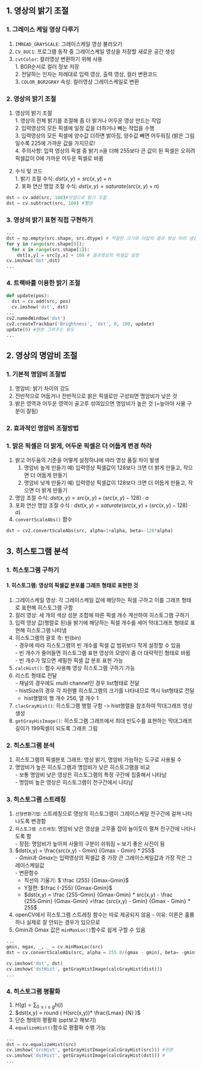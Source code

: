 ## 1. 영상의 밝기 조절
### 1. 그레이스 케일 영상 다루기 
  1. `IMREAD_GRAYSCALE`: 그레이스케일 영상 불러오기  
  2. `CV_8UC1`: 프로그램 동작 중 그레이스케일 영상을 저장할 새로운 공간 생성  
  3. `cvtColor`: 컬러영상 변환하기 위해 사용  
    1. BGR순서로 컬러 정보 저장  
    2. 전달하는 인자는 차례대로 입력 영상, 출력 영상, 컬러 변환코드  
    3. `COLOR_BGR2GRAY` 속성: 컬러영상 그레이스케일로 변환  
    
### 2. 영상의 밝기 조절
  1. 영상의 밝기 조절  
    1. 영상의 전체 밝기를 조절해 좀 더 밝거나 어두운 영상 만드는 작업  
    2. 입력영상의 모든 픽셀에 일정 값을 더하거나 빼는 작업을 수행  
    3. 입력영상의 모든 픽셀에 양수값 더하면 밝아짐, 양수값 빼면 어두워짐 (밝은 그림일수록 225에 가까운 값을 가지므로!  
    4. 주의사항: 입력 영상의 픽셀 중 밝기 n을 더해 255보다 큰 값이 된 픽셀은 오히려 픽셀값이 0에 가까운 어두운 픽셀로 바뀜  

  2. 수식 및 코드  
    1.  밝기 조절 수식: $dst(x,y) = src(x,y) + n$  
    2.  포화 연산 명암 조절 수식: $dst(x,y) = saturate(src(x,y) + n)$  
```py
dst = cv.add(src, 100)#덧셈으로 밝기 조절
dst = cv.subtract(src, 100) #뺄셈
```

### 3. 영상의 밝기 표현 직접 구현하기
```py
...
dst = np.empty(src.shape, src.dtype) # 적절한 크기와 타입의 결과 영상 미리 생성
for y in range(src.shape[0]):
  for x in range(src.shape[1]):
    dst[x,y] = src[y,x] + 100 # 결과영상의 픽셀값 설정
cv.imshow('dst',dst)
...
```

### 4. 트랙바를 이용한 밝기 조절
```py
def update(pos):
  dst = cv.add(src, pos)
  cv.imshow('dst', dst)
...
cv2.namedWindow('dst')
cv2.createTrackbar('Brightness', 'dst', 0, 100, update) 
update(0) #원본 그려주는 용도
...
```

## 2. 영상의 명암비 조절
### 1. 기본적 명암비 조절법
  1. 명암비: 밝기 차이의 강도
  2. 전반적으로 어둡거나 전반적으로 밝은 픽셀로만 구성되면 명암비가 낮은 것
  3. 밝은 영역과 어두운 영역이 골고루 섞여있으면 명암비가 높은 것 (=높아야 사물 구분이 잘됨)

### 2. 효과적인 명암비 조절방법
### 1. 밝은 픽셀은 더 밝게, 어두운 픽셀은 더 어둡게 변경 하라   
  1. 밝고 어두움의 기준을 어떻게 설정하냐에 따라 영상 품질 차이 발생   
      1. 명암비 높게 만들기 예) 입력영상 픽셀값이 128보다 크면 더 밝게 만들고, 작으면 더 어둡게 만들기   
      2. 명암비 낮게 만들기 예) 입력영상 픽셀값이 128보다 크면 더 어둡게 만들고, 작으면 더 밝게 만들기   
  2. 명암 조절 수식: $dst(x,y) = src(x,y)+(src(x,y)-128)·a$  
  3. 포화 연산 명암 조절 수식 : $dst(x,y) = saturate(src(x,y)+(src(x,y)-128)·a)$  
  4. `convertScaleAbs()` 함수  
```py
dst = cv2.convertScaleAbs(src, alpha=1+alpha, beta=-128*alpha)
```

## 3. 히스토그램 분석
### 1. 히스토그램 구하기
#### 1. 히스토그램: 영상의 픽셀값 분포를 그래프 형태로 표현한 것
  1. 그레이스케일 영상: 각 그레이스케일 값에 해당하는 픽셀 구하고 이를 그래프 형태로 표현해 히스토그램 구함  
  2. 컬러 영상: 세 개의 색상 성분 조합에 따른 픽셀 개수 계산하여 히스토그램 구하기  
  3. 입력 영상 값(행렬로 된)을 밝기에 해당하는 픽셀 개수를 세어 막대그래프 형태로 표현해 히스토그램 나타냄  
  4. 히스토그램의 괄호 측: 빈(bin)  
    - 경우에 따라 히스토그램의 빈 개수를 픽셀 값 범위보다 작게 설정할 수 있음  
    - 빈 개수가 줄어들면 히스토그램 표현 영상의 모양이 좀 더 대략적인 형태로 바뀜  
    - 빈 개수가 많으면 세밀한 픽셀 값 분포 표현 가능  
  5. `calcHist()`: 함수 사용해 영상 히스토그램 구하기 가능  
  6. 리스트 형태로 전달   
    - 채널의 경우에도 multi channel인 경우 list형태로 전달  
    - histSize의 경우 각 차원별 히스토그램의 크기를 나타내므로 역시 list형태로 전달      
      * hist행렬의 행 개수 256, 열 개수 1  
  7. `clacGrayHist()`: 히스토그램 행렬 구함 -> hist행렬을 참조하여 막대그래프 영상 생성  
  8. `getGrayHisImage()`: 히스토그램 그래프에서 최대 빈도수를 표현하는 막대그래프 길이가 199픽셀이 되도록 그래프 그림  

### 2. 히스토그램 분석
  1. 히스토그램의 픽셀분포 그래프: 영상 밝기, 명암비 가늠하는 도구로 사용될 수   
  2. 명암비가 높은 히스토그램과 명암비가 낮은 히스토그램을 비교  
    - 보통 명암비 낮은 영상은 히스토그램의 특정 구간에 집중해서 나타남  
    - 명암비 높은 영상은 히스토그램이 전구간에서 나타남  

### 3. 히스토그램 스트레칭
  1. `선형변환기법`: 스트레칭으로 영상의 히스토그램이 그레이스케일 전구간에 걸쳐 나타나도록 변경함    
  2. `히스토그램 스트레칭`: 명암비 낮은 영상을 고무줄 잡아 늘이듯이 펼쳐 전구간에 나타나도록 함    
    - 장점: 명암비가 높아져 사물의 구분이 쉬워짐 = 보기 좋은 사진이 됨  
  3. $dst(x,y) = \frac{src(x,y) - Gmin} {Gmax - Gmin} * 255$  
    - $Gmin$과 $Gmax$는 입력영상의 픽셀값 중 가장 큰 그레이스케일값과 가장 작은 그레이스케일값  
    - 변환함수  
      * 직선의 기울기: $ \frac {255} {Gmax-Gmin}$  
      * Y절편: $\frac {-255} {Gmax-Gmin}$  
      * $dst(x,y) = \frac {255-Gmin} {Gmax-Gmin} * src(x,y) - \frac {255·Gmin} {Gmax-Gmin} =\frac {src(x,y) - Gmin} {Gmax - Gmin} * 255$
  4. openCV에서 히스토그램 스트레칭 함수는 따로 제공되지 않음
    - 이유: 이론은 훌륭하나 실제로 잘 안되는 경우가 있으므로
  5. Gmin과 Gmax 값은 `minMaxLoc()`함수로 쉽게 구할 수 있음
```py
...
gmin, mgax, _, _ = cv.minMaxLoc(src)
dst = cv.convertScaleAbs(src, alpha = 255.0/(gmax - gmin), beta= -gmin*255.0/(gmax - gmin))

cv.imshow('dst', dst)
cv.imshow('dstHist', getGrayHistImage(calcGrayHist(dist)))
...
```

### 4. 히스토그램 평활화
  1. $H(g) = \sum_{0≤i≤g} h(i)$  
  2. $dst(x,y) = round ( H(src(x,y))* \frac{Lmax} {N} )$  
  3. 단순 형태의 평활화 (ppt보고 해보기)  
  4. `equalizeHist()`함수로 평활화 수행 가능  
```py
...
dst = cv.equalizeHist(src)
cv.imshow('srcHist', getGrayHistImage(calcGrayHist(src))) #원본
cv.imshow('dstHist', getGrayHistImage(calcGrayHist(dst))) #
...
```
